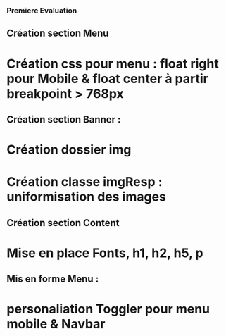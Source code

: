 ### Premiere Evaluation

## Création section Menu 
# Création css pour menu : float right pour Mobile & float center à partir breakpoint > 768px

## Création section Banner :
# Création dossier img 
# Création classe imgResp : uniformisation des images

## Création section Content 
# Mise en place Fonts, h1, h2, h5, p

## Mis en forme Menu : 
# personaliation  Toggler pour menu mobile & Navbar